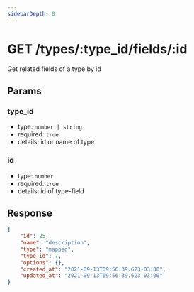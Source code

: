 ```yaml
---
sidebarDepth: 0
---
```


# GET /types/:type_id/fields/:id

Get related fields of a type by id

## Params

### type_id

-   type: `number | string`
-   required: `true`
-   details: id or name of type

### id

-   type: `number`
-   required: `true`
-   details: id of type-field

## Response

```json
{
    "id": 25,
    "name": "description",
    "type": "mapped",
    "type_id": 7,
    "options": {},
    "created_at": "2021-09-13T09:56:39.623-03:00",
    "updated_at": "2021-09-13T09:56:39.623-03:00"
}
```
